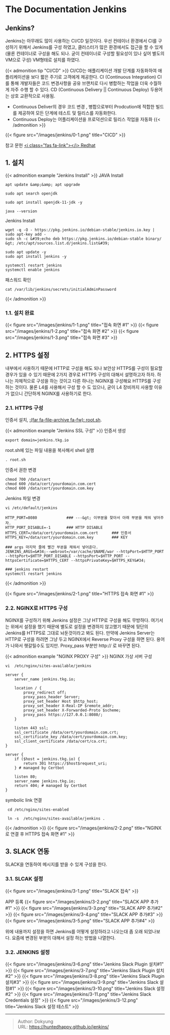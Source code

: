 # The Documentation Jenkins


## Jenkins?
Jenkins는 아무래도 많이 사용하는 CI/CD 일것이다. 우선 컨테이너 환경에서 CI를 구성하기 위해서 Jenkins를 구성 하였고, 클러스터가 많은 환경에서도 접근을 할 수 있게 (물론 컨테이너로 구성을 해도 되나. 굳이 컨테이너로 구성할 필요성이 있나 싶어 별도의 VM으로 구성)
VM형태로 설치를 하였다.

{{&lt; admonition tip &#34;CI/CD&#34; &gt;}}
CI/CD는 애플리케이션 개발 단계를 자동화하여 애플리케이션을 보다 짧은 주기로 고객에게 제공한다. 
CI (Continuous Integration) CI를 통해 개발자들은 코드 변경사항을 공유 브랜치로 다시 병합하는 작업을 더욱 수월하게 자주 수행 할 수 있다.
CD (Continuous Delivery || Continuous Deploy) 두용어는 상호 교환적으로 사용됨.
* Continuous Deliver의 경우 코드 변경 , 병합으로부터 Prodcution에 적합한 빌드를 제공하여 모든 단계에 테스트 및 릴리스를 자동화한다.
* Continuous Deploy는 어플리케이션을 프로덕션으로 릴리스 작업을 자동화
{{&lt; /admonition &gt;}}

{{&lt; figure src=&#34;/images/jenkins/0-1.png&#34; title=&#34;CICD&#34; &gt;}}

참고 문헌 [&lt;i class=&#34;fas fa-link&#34;&gt;&lt;/i&gt; Redhat ](https://www.redhat.com/ko/topics/devops/what-is-ci-cd)

## 1. 설치
{{&lt; admonition example &#34;Jenkins Install&#34; &gt;}}
JAVA Install
```shell
apt update &amp;&amp; apt upgrade 

sudo apt search openjdk

sudo apt install openjdk-11-jdk -y

java --version
```
Jenkins Install
```shell
wget -q -O - https://pkg.jenkins.io/debian-stable/jenkins.io.key | sudo apt-key add -
sudo sh -c &#39;echo deb https://pkg.jenkins.io/debian-stable binary/ &gt; /etc/apt/sources.list.d/jenkins.list&#39;

sudo apt update -y
sudo apt install jenkins -y

systemctl restart jenkins
systemctl enable jenkins
```
패스워드 확인
```shell
cat /var/lib/jenkins/secrets/initialAdminPassword
```
{{&lt; /admonition &gt;}}

### 1.1. 설치 완료
{{&lt; figure src=&#34;/images/jenkins/1-1.png&#34; title=&#34;접속 화면 #1&#34; &gt;}}
{{&lt; figure src=&#34;/images/jenkins/1-2.png&#34; title=&#34;접속 화면 #2&#34; &gt;}}
{{&lt; figure src=&#34;/images/jenkins/1-3.png&#34; title=&#34;접속 화면 #3&#34; &gt;}}

## 2. HTTPS 설정

내부에서 사용하기 때문에 HTTP로 구성을 해도 되나 보안상 HTTPS를 구성이 필요할 경우가 있을 수 있기 때문에 2가지 경우로 HTTPS 구성의 대해서 설명하고자 하자. 하나는 자체적으로 구성을 하는 것이고 다른 하나는 NGINX를 구성해요 HTTPS를 구성 하는 것이다. 물론 L4를 사용해서 구성 할 수 도 있으나, 굳이 L4 장비까지 사용할 이유가 없으니 간단하게 NGINX를 사용하기로 한다.

### 2.1. HTTPS 구성
인증서 설치, [:(far fa-file-archive fa-fw): root.sh](root.sh).

{{&lt; admonition example &#34;Jenkins SSL 구성&#34; &gt;}}
인증서 생성
```shell
export domain=jenkins.tkg.io
```
root.sh에 있는 파일 내용을 복사해서 shell 실행
```shell
. root.sh
```
인증서 권한 변경
```shell
chmod 700 /data/cert
chmod 600 /data/cert/yourdomain.com.cert
chmod 600 /data/cert/yourdomain.com.key
```
Jenkins 파일 변경
```shell
vi /etc/default/jenkins

HTTP_PORT=8080             ### ---&gt; 이부분을 찾아서 아래 부분을 채워 넣어주자.
HTTP_PORT_DISABLE=-1       ### HTTP DISABLE
HTTPS_CERT=/data/cert/yourdomain.com.cert      ### 인증서
HTTPS_KEY=/data/cert/yourdomain.com.key        ### KEY

### args 마지막 줄에 빨간 부분을 채워서 넣어준다.
JENKINS_ARGS=&#34;--webroot=/var/cache/$NAME/war --httpPort=$HTTP_PORT --httpPort=$HTTP_PORT_DISABLE --httpsPort=$HTTP_PORT --httpsCertificate=$HTTPS_CERT --httpsPrivateKey=$HTTPS_KEY&#34;

### jenkins restart
systemctl restart jenkins
```
{{&lt; /admonition &gt;}}

{{&lt; figure src=&#34;/images/jenkins/2-1.png&#34; title=&#34;HTTPS 접속 화면 #1&#34; &gt;}}

### 2.2. NGINX로 HTTPS 구성
NGINX를 구성하기 위해 Jenkins 설정은 그냥 HTTP로 구성을 해도 무방하다. 여기서는 위에서 설정을 했기 때문에 별도로 설정을 변경하지 않고했기 때문에 뒷단의 Jenkins를 HTTPS로 그대로 놔둔것이라고 봐도 된다. 
만약에 Jenkins Server는 HTTP로 구성을 하려면 그냥 두고 NGINX에서 Reverse Proxy 구성을 하면 된다. 
용어가 나와서 헷갈릴수도 있지만. Proxy_pass 부분만 http:// 로 바꾸면 된다.

{{&lt; admonition example &#34;NGINX PROXY 구성&#34; &gt;}}
NGINX 가상 서버 구성
```shell
vi  /etc/nginx/sites-available/jenkins

server {
    server_name jenkins.tkg.io;

    location / {
        proxy_redirect off;
        proxy_pass_header Server;
        proxy_set_header Host $http_host;
        proxy_set_header X-Real-IP $remote_addr;
        proxy_set_header X-Forwarded-Proto $scheme;
        proxy_pass https://127.0.0.1:8080/;
    }

    listen 443 ssl;
    ssl_certificate /data/cert/yourdomain.com.crt;
    ssl_certificate_key /data/cert/yourdomain.com.key;
    ssl_client_certificate /data/cert/ca.crt;
}

server {
    if ($host = jenkins.tkg.io) {
        return 301 https://$host$request_uri;
    } # managed by Certbot

    listen 80;
    server_name jenkins.tkg.io;
    return 404; # managed by Certbot
}
```
symbolic link 연결
```shell
 cd /etc/nginx/sites-enabled

 ln -s  /etc/nginx/sites-available/jenkins .
```
{{&lt; /admonition &gt;}}
{{&lt; figure src=&#34;/images/jenkins/2-2.png&#34; title=&#34;NGINX로 연결 후 HTTPS 접속 화면 #1&#34; &gt;}}

## 3. SLACK 연동
SLACK을 연동하여 메시지를 받을 수 있게 구성을 한다.

### 3.1. SLCAK 설정
{{&lt; figure src=&#34;/images/jenkins/3-1.png&#34; title=&#34;SLACK 접속&#34; &gt;}}

APP 등록
{{&lt; figure src=&#34;/images/jenkins/3-2.png&#34; title=&#34;SLACK APP 추가#1&#34; &gt;}}
{{&lt; figure src=&#34;/images/jenkins/3-3.png&#34; title=&#34;SLACK APP 추가#2&#34; &gt;}}
{{&lt; figure src=&#34;/images/jenkins/3-4.png&#34; title=&#34;SLACK APP 추가#3&#34; &gt;}}
{{&lt; figure src=&#34;/images/jenkins/3-5.png&#34; title=&#34;SLACK APP 추가#4&#34; &gt;}}

위에 내용까지 설정을 하면 Jenkins를 어떻게 설정하라고 나오는대 좀 오래 되었나보다. 요즘에 변경된 부분의 대해서 설정 하는 방법을 나열한다.

### 3.2. JENKINS 설정
{{&lt; figure src=&#34;/images/jenkins/3-6.png&#34; title=&#34;Jenkins Slack Plugin 설치#1&#34; &gt;}}
{{&lt; figure src=&#34;/images/jenkins/3-7.png&#34; title=&#34;Jenkins Slack Plugin 설치#2&#34; &gt;}}
{{&lt; figure src=&#34;/images/jenkins/3-8.png&#34; title=&#34;Jenkins Slack Plugin 설치#3&#34; &gt;}}
{{&lt; figure src=&#34;/images/jenkins/3-9.png&#34; title=&#34;Jenkins Slack 설정#1&#34; &gt;}}
{{&lt; figure src=&#34;/images/jenkins/3-10.png&#34; title=&#34;Jenkins Slack 설정#2&#34; &gt;}}
{{&lt; figure src=&#34;/images/jenkins/3-11.png&#34; title=&#34;Jenkins Slack Credentials 설정&#34; &gt;}}
{{&lt; figure src=&#34;/images/jenkins/3-12.png&#34; title=&#34;Jenkins Slack 설정 테스트&#34; &gt;}}

---

> Author: Dokyung  
> URL: https://huntedhappy.github.io/jenkins/  

